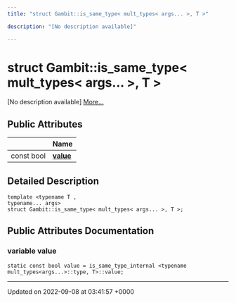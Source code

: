 ```yaml
---
title: "struct Gambit::is_same_type< mult_types< args... >, T >"

description: "[No description available]"

---
```


# struct Gambit::is_same_type< mult_types< args... >, T >



[No description available] [More...](#detailed-description)

## Public Attributes

|                | Name           |
| -------------- | -------------- |
| const bool | **[value](/documentation/code/classes/structgambit_1_1is__same__type_3_01mult__types_3_01args_8_8_8_01_4_00_01t_01_4/#variable-value)**  |

## Detailed Description

```
template <typename T ,
typename... args>
struct Gambit::is_same_type< mult_types< args... >, T >;
```

## Public Attributes Documentation

### variable value

```
static const bool value = is_same_type_internal <typename mult_types<args...>::type, T>::value;
```


-------------------------------

Updated on 2022-09-08 at 03:41:57 +0000
